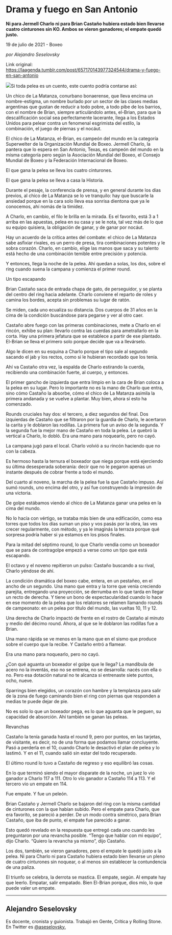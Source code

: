 # Drama y fuego en San Antonio

**Ni para Jermell Charlo ni para Brian Castaño hubiera estado bien llevarse cuatro cinturones sin KO. Ambos se vieron ganadores; el empate quedó justo.**

19 de julio de 2021 - Boxeo

_por Alejandro Seselovsky_

Link original: https://laagenda.tumblr.com/post/657170143977324544/drama-y-fuego-en-san-antonio

![](https://64.media.tumblr.com/07256dd18966931e41914d385b53b8f8/bd1a9b8b467975e5-64/s500x750/e2930a98c1fc7c51bb6b4379b0b8a6c5b2ab260d.jpg)Si toda pelea es un cuento, este cuento podría contarse así:

Un chico de La Matanza, conurbano bonaerense, que lleva encima un nombre-estigma, un nombre burlado por un sector de las clases medias argentinas que gustan de reducir a todo pobre, a todo pibe de los barrios, con el nombre de Brian, siempre articulándolo antes, el-Brian, para que la descalificación social sea perfectamente lacerante, llega a los Estados Unidos para pelear contra un fenomenal esgrimista del estilo, la combinación, el juego de piernas y el nocáut.

El chico de La Matanza, el-Brian, es campeón del mundo en la categoría Superwelter de la Organización Mundial de Boxeo. Jermell Charlo, la pantera que lo espera en San Antonio, Texas, es campeón del mundo en la misma categoría pero según la Asociación Mundial del Boxeo, el Consejo Mundial de Boxeo y la Federación Internacional de Boxeo.

El que gana la pelea se lleva los cuatro cinturones.

El que gana la pelea se lleva a casa la Historia.

Durante el pesaje, la conferencia de prensa, y en general durante los días previos, al chico de La Matanza se lo ve tranquilo: hay que buscarle la ansiedad porque en la cara solo lleva esa sonrisa dientona que ya le conocemos, ahí nomás de la timidez.

A Charlo, en cambio, el filo le brilla en la mirada. Es el favorito, está 3 a 1 arriba en las apuestas, pelea en su casa y se le nota, tal vez más de lo que su equipo quisiera, la obligación de ganar, y de ganar por nocáut.

Hay un acuerdo de la crítica antes del combate: el chico de La Matanza sabe asfixiar rivales, es un perro de presa, tira combinaciones potentes y le sobra corazón. Charlo, en cambio, elige las manos que saca y su talento está hecho de una combinación temible entre precisión y potencia.

Y entonces, llega la noche de la pelea. Ahí quedan a solas, los dos, sobre el ring cuando suena la campana y comienza el primer round.

Un tipo escapando

Brian Castaño saca de entrada chapa de gato, de perseguidor, y se planta del centro del ring hacia adelante. Charlo conviene el reparto de roles y camina los bordes, acepta sin problemas su lugar de ratón.

Se miden, cada uno ecualiza su distancia. Dos cuerpos de 31 años en la cima de la condición buscándose para pegarse y ver al otro caer.


Castaño abre fuego con las primeras combinaciones, mete a Charlo en el rincón, exhibe su plan: llevarlo contra las cuerdas para ametrallarlo en la corta. Hay una primera jefatura que se establece a partir de ese plantado. El-Brian se lleva el primero solo porque decide que va a llevárselo.

Algo le dicen en su esquina a Charlo porque el tipo sale al segundo sacando el jab y los rectos, como si le hubieran recordado que los tenía.

Ahí va Castaño otra vez, la espalda de Charlo estirando la cuerda, recibiendo una combinación fuerte, al cuerpo, y entonces.

El primer gancho de izquierda que entra limpio en la cara de Brian coloca a la pelea en su lugar. Pero lo importante no es la mano de Charlo que entra, sino cómo Castaño la absorbe, cómo el chico de La Matanza asimila la primera andanada y se vuelve a plantar. Muy bien, ahora sí esto ha comenzado.

Rounds cruciales hay dos: el tercero, a diez segundos del final. Dos izquierdas de Castaño que se filtraron por la guardia de Charlo, le acertaron la carita y le doblaron las rodillas. La primera fue un aviso de la segunda. Y la segunda fue la mejor mano de Castaño en toda la pelea. Le quebró la vertical a Charlo, lo dobló. Era una mano para noquearlo, pero no cayó.

La campana jugó para el local. Charlo volvió a su rincón haciendo que no con la cabeza.

Es hermoso hasta la ternura el boxeador que niega porque está ejerciendo su última desesperada soberanía: decir que no le pegaron apenas un instante después de cobrar frente a todo el mundo.

Del cuarto al noveno, la marcha de la pelea fue la que Castaño impuso. Así sumó rounds, uno encima del otro, y así fue construyendo la impresión de una victoria.  

De golpe estábamos viendo al chico de La Matanza ganar una pelea en la cima del mundo.

No lo hacía con vértigo, se trataba más bien de una edificación, como esa torres que todos los días suman un piso y vos pasás por la obra, las ves crecer regularmente, con método, y ya le imaginás la terraza porque qué sorpresa podría haber si ya estamos en los pisos finales. 

Para la mitad del séptimo round, lo que Charlo vendía como un boxeador que se para de contragolpe empezó a verse como un tipo que está escapando.

El octavo y el noveno repitieron un pulso: Castaño buscando a su rival, Charlo yéndose de ahí. 

La condición dramática del boxeo cabe, entera, en un pestañeo, en el ancho de un segundo. Una mano que entra y la torre que venía creciendo parejita, entregando una proyección, se derrumba en lo que tarda en llegar un recto de derecha. Y tiene un bono de espectacularidad cuando lo hace en ese momento de la pelea que los relatores se relamen llamando rounds de campeonato: en un pelea por título del mundo, las vueltas 10, 11 y 12.

Una derecha de Charlo impactó de frente en el rostro de Castaño al minuto y medio del décimo round. Ahora, al que se le doblaron las rodillas fue a Brian.

Una mano rápida se ve menos en la mano que en el sismo que produce sobre el cuerpo que la recibe. Y Castaño entró a flamear.

Era una mano para noquearlo, pero no cayó.

¿Con qué aguanta un boxeador el golpe que le llega? La mandíbula de acero no la inventás, eso no se entrena, no se desarrolla: nacés con ella o no. Pero esa dotación natural no te alcanza si entrenaste siete puntos, ocho, nueve.

Sparrings bien elegidos, un corazón con hambre y la templanza para salir de la zona de fuego caminando bien el ring con piernas que responden a medias te puede dejar de pie.

No es solo lo que un boxeador pega, es lo que aguanta que le peguen, su capacidad de absorción. Ahí también se ganan las peleas.

Revanchas

Castaño la tenía ganada hasta el round 9, pero por puntos, en las tarjetas, de visitante, es decir, no de una forma que podamos llamar concluyente. Pasó a perderla en el 10, cuando Charlo le desactivó el plan de pelea y lo lastimó. Y en el 11, cuando salió sin estar del todo recuperado.

El último round lo tuvo a Castaño de regreso y eso equilibró las cosas. 

En lo que terminó siendo el mayor disparate de la noche, un juez lo vio ganador a Charlo 117 a 111. Otro lo vio ganador a Castaño 114 a 113. Y el tercero vio un empate en 114.   

Fue empate. Y fue un peleón.

Brian Castaño y Jermell Charlo se bajaron del ring con la misma cantidad de cinturones con la que habían subido. Pero el empate para Charlo, que era favorito, se pareció a perder. De un modo contra simétrico, para Brian Castaño, que iba de punto, el empate fue parecido a ganar.

Esto quedó revelado en la respuesta que entregó cada uno cuando les preguntaron por una revancha posible. “Tengo que hablar con mi equipo”, dijo Charlo. “Quiero la revancha ya mismo”, dijo Castaño.

Los dos, también, se vieron ganadores, pero el empate le quedó justo a la pelea. Ni para Charlo ni para Castaño hubiera estado bien llevarse un pleno de cuatro cinturones sin noquear, o al menos sin establecer la contundencia de una paliza.

El triunfo se celebra, la derrota se mastica. El empate, según. Al empate hay que leerlo. Empatar, salir empatado. Bien El-Brian porque, dios mío, lo que puede valer un empate.



---

 Alejandro Seselovsky
---------------------

 Es docente, cronista y guionista. Trabajó en Gente, Crítica y Rolling Stone. En Twitter es [@aseselovsky.](https://twitter.com/aseselovsky) 

